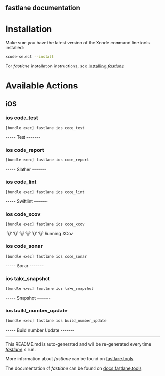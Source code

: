 fastlane documentation
----

# Installation

Make sure you have the latest version of the Xcode command line tools installed:

```sh
xcode-select --install
```

For _fastlane_ installation instructions, see [Installing _fastlane_](https://docs.fastlane.tools/#installing-fastlane)

# Available Actions

## iOS

### ios code_test

```sh
[bundle exec] fastlane ios code_test
```

  ----- Test ------- 

### ios code_report

```sh
[bundle exec] fastlane ios code_report
```

  ----- Slather ------- 

### ios code_lint

```sh
[bundle exec] fastlane ios code_lint
```

  ----- Swiftlint ------- 

### ios code_xcov

```sh
[bundle exec] fastlane ios code_xcov
```

 🐮 🐮 🐮 🐮 🐮 🐮 Running XCov

### ios code_sonar

```sh
[bundle exec] fastlane ios code_sonar
```

  ----- Sonar ------- 

### ios take_snapshot

```sh
[bundle exec] fastlane ios take_snapshot
```

  ----- Snapshot ------- 

### ios build_number_update

```sh
[bundle exec] fastlane ios build_number_update
```

  ----- Build number Update ------- 

----

This README.md is auto-generated and will be re-generated every time [_fastlane_](https://fastlane.tools) is run.

More information about _fastlane_ can be found on [fastlane.tools](https://fastlane.tools).

The documentation of _fastlane_ can be found on [docs.fastlane.tools](https://docs.fastlane.tools).
